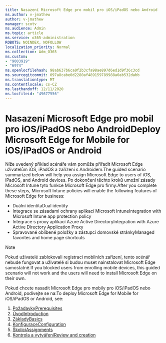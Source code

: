 ```yaml
---
title: Nasazení Microsoft Edge pro mobil pro iOS/iPadOS nebo Android
ms.author: v-jmathew
author: v-jmathew
manager: scotv
ms.audience: Admin
ms.topic: article
ms.service: o365-administration
ROBOTS: NOINDEX, NOFOLLOW
localization_priority: Normal
ms.collection: Adm_O365
ms.custom:
- "9003919"
- "6974"
ms.openlocfilehash: 98ab637b6ca0f2b3cfa98ae897d6ed1d9f36c3cd
ms.sourcegitcommit: 097a8cabe0d2280af489159789988a0ab532dabb
ms.translationtype: MT
ms.contentlocale: cs-CZ
ms.lasthandoff: 12/11/2020
ms.locfileid: "49677556"
---
```

# <a name="deploy-microsoft-edge-for-mobile-for-iosipados-or-android"></a><span data-ttu-id="367ba-102">Nasazení Microsoft Edge pro mobil pro iOS/iPadOS nebo Android</span><span class="sxs-lookup"><span data-stu-id="367ba-102">Deploy Microsoft Edge for Mobile for iOS/iPadOS or Android</span></span>

<span data-ttu-id="367ba-103">Níže uvedený příklad scénáře vám pomůže přiřadit Microsoft Edge uživatelům iOS, iPadOS a zařízení s Androidem.</span><span class="sxs-lookup"><span data-stu-id="367ba-103">The guided scenario summarized below will help you assign Microsoft Edge to users of iOS, iPadOS, and Android devices.</span></span> <span data-ttu-id="367ba-104">Po dokončení těchto kroků umožní zásady Microsoft Intune tyto funkce Microsoft Edge pro firmy:</span><span class="sxs-lookup"><span data-stu-id="367ba-104">After you complete these steps, Microsoft Intune policies will enable the following features of Microsoft Edge for business:</span></span>

- <span data-ttu-id="367ba-105">Duální identita</span><span class="sxs-lookup"><span data-stu-id="367ba-105">Dual identity</span></span>
- <span data-ttu-id="367ba-106">Integrace se zásadami ochrany aplikací Microsoft Intune</span><span class="sxs-lookup"><span data-stu-id="367ba-106">Integration with Microsoft Intune app protection policy</span></span>
- <span data-ttu-id="367ba-107">Integrace s proxy aplikací Azure Active Directory</span><span class="sxs-lookup"><span data-stu-id="367ba-107">Integration with Azure Active Directory Application Proxy</span></span>
- <span data-ttu-id="367ba-108">Spravované oblíbené položky a zástupci domovské stránky</span><span class="sxs-lookup"><span data-stu-id="367ba-108">Managed favorites and home page shortcuts</span></span>

> [!NOTE]
> <span data-ttu-id="367ba-109">Pokud uživatelé zablokovali registraci mobilních zařízení, tento scénář nebude fungovat a uživatelé si budou muset nainstalovat Microsoft Edge samostatně.</span><span class="sxs-lookup"><span data-stu-id="367ba-109">If you blocked users from enrolling mobile devices, this guided scenario will not work and the users will need to install Microsoft Edge on their own.</span></span>

<span data-ttu-id="367ba-110">Pokud chcete nasadit Microsoft Edge pro mobily pro iOS/iPadOS nebo Android, podívejte se na:</span><span class="sxs-lookup"><span data-stu-id="367ba-110">To deploy Microsoft Edge for Mobile for iOS/iPadOS or Android, see:</span></span>

1. [<span data-ttu-id="367ba-111">Požadavky</span><span class="sxs-lookup"><span data-stu-id="367ba-111">Prerequisites</span></span>](https://go.microsoft.com/fwlink/?linkid=2133027)
2. [<span data-ttu-id="367ba-112">Úvod</span><span class="sxs-lookup"><span data-stu-id="367ba-112">Introduction</span></span>](https://go.microsoft.com/fwlink/?linkid=2133520)
3. [<span data-ttu-id="367ba-113">Základy</span><span class="sxs-lookup"><span data-stu-id="367ba-113">Basics</span></span>](https://go.microsoft.com/fwlink/?linkid=2133421)
4. [<span data-ttu-id="367ba-114">Konfigurace</span><span class="sxs-lookup"><span data-stu-id="367ba-114">Configuration</span></span>](https://go.microsoft.com/fwlink/?linkid=2133521)
5. [<span data-ttu-id="367ba-115">Školicí</span><span class="sxs-lookup"><span data-stu-id="367ba-115">Assignments</span></span>](https://go.microsoft.com/fwlink/?linkid=2132869)
6. [<span data-ttu-id="367ba-116">Kontrola a vytváření</span><span class="sxs-lookup"><span data-stu-id="367ba-116">Review and creation</span></span>](https://go.microsoft.com/fwlink/?linkid=2133522)
